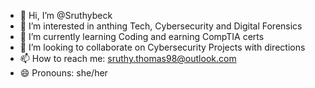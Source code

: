 - 👋 Hi, I’m @Sruthybeck
- 👀 I’m interested in anthing Tech, Cybersecurity and Digital Forensics
- 🌱 I’m currently learning Coding and earning CompTIA certs
- 💞️ I’m looking to collaborate on Cybersecurity Projects with directions
- 📫 How to reach me: sruthy.thomas98@outlook.com
- 😄 Pronouns: she/her

<!---
Sruthybeck/Sruthybeck is a ✨ special ✨ repository because its `README.md` (this file) appears on your GitHub profile.
You can click the Preview link to take a look at your changes.
--->
